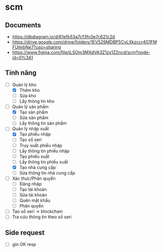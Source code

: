 # scm

## Documents

- https://dbdiagram.io/d/61efb53a7cf3fc0e7c621c2d
- https://drive.google.com/drive/folders/1EV529MDBP5CvLXkzccr4G1FMFUlmbNe7?usp=sharing
- https://www.figma.com/file/iLSOm3MXdVA3Z1zx1Z2ncd/scm?node-id=0%3A1

## Tính năng

- [ ] Quản lý kho
  - [x] Thêm kho
  - [ ] Sửa kho
  - [ ] Lấy thông tin kho
- [ ] Quản lý sản phẩm
  - [x] Tạo sản phẩm
  - [ ] Sửa sản phẩm
  - [ ] Lấy thông tin sản phẩm
- [ ] Quản lý nhập xuất
  - [x] Tạo phiếu nhập
  - [ ] Tạo số seri
  - [ ] Truy xuất phiếu nhập
  - [ ] Lấy thông tin phiếu nhập
  - [ ] Tạo phiếu xuất
  - [ ] Lấy thông tin phiếu xuất
  - [x] Tạo nhà cung cấp
  - [ ] Sửa thông tin nhà cung cấp 
- [ ] Xác thực/Phân quyền
  - [ ] Đăng nhập
  - [ ] Tạo tài khoản
  - [ ] Sửa tài khoản
  - [ ] Quên mật khẩu
  - [ ] Phân quyền
- [ ] Tạo số seri -> blockchain
- [ ] Tra cứu thông tin theo số seri

## Side request

- [ ] gin OK resp